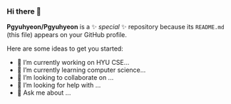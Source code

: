 ### Hi there 👋






 
  
 


**Pgyuhyeon/Pgyuhyeon** is a ✨ _special_ ✨ repository because its `README.md` (this file) appears on your GitHub profile.

Here are some ideas to get you started:

- 🔭 I’m currently working on HYU CSE...
- 🌱 I’m currently learning computer science...
- 👯 I’m looking to collaborate on ...
- 🤔 I’m looking for help with ...
- 💬 Ask me about ...


